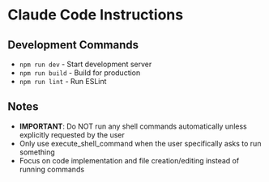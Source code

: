 # Claude Code Instructions

## Development Commands
- `npm run dev` - Start development server
- `npm run build` - Build for production
- `npm run lint` - Run ESLint

## Notes
- **IMPORTANT**: Do NOT run any shell commands automatically unless explicitly requested by the user
- Only use execute_shell_command when the user specifically asks to run something
- Focus on code implementation and file creation/editing instead of running commands